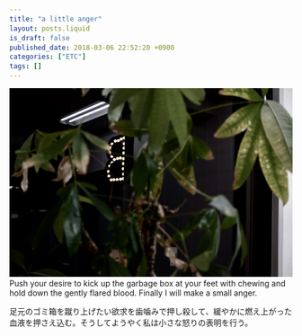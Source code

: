 ```yaml
---
title: "a little anger"
layout: posts.liquid
is_draft: false
published_date: 2018-03-06 22:52:20 +0900
categories: ["ETC"]
tags: []
---
```


 <img class="in_article" src="/public/images/2019/01/0b87c-1Zk4nfEX_JGLRsBWpxtZItw.jpg">Push your desire to kick up the garbage box at your feet with chewing and hold down the gently flared blood. Finally I will make a small anger.

足元のゴミ箱を蹴り上げたい欲求を歯噛みで押し殺して、緩やかに燃え上がった血液を押さえ込む。そうしてようやく私は小さな怒りの表明を行う。


